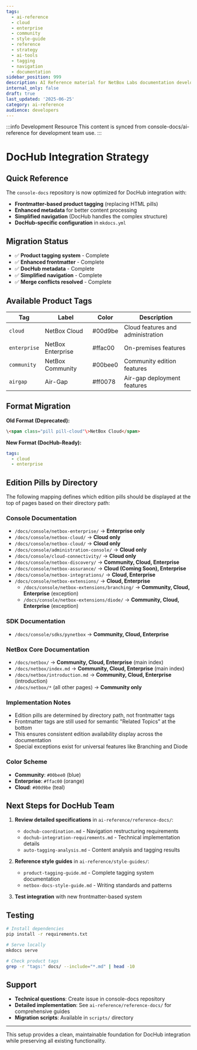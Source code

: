 ```yaml
---
tags:
  - ai-reference
  - cloud
  - enterprise
  - community
  - style-guide
  - reference
  - strategy
  - ai-tools
  - tagging
  - navigation
  - documentation
sidebar_position: 999
description: AI Reference material for NetBox Labs documentation development
internal_only: false
draft: true
last_updated: '2025-06-25'
category: ai-reference
audience: developers
---
```

:::info Development Resource
This content is synced from console-docs/ai-reference for development team use.
:::

# DocHub Integration Strategy

## Quick Reference

The `console-docs` repository is now optimized for DocHub integration with:
- **Frontmatter-based product tagging** (replacing HTML pills)
- **Enhanced metadata** for better content processing  
- **Simplified navigation** (DocHub handles the complex structure)
- **DocHub-specific configuration** in `mkdocs.yml`

## Migration Status

- ✅ **Product tagging system** - Complete
- ✅ **Enhanced frontmatter** - Complete
- ✅ **DocHub metadata** - Complete
- ✅ **Simplified navigation** - Complete
- ✅ **Merge conflicts resolved** - Complete

## Available Product Tags

| Tag | Label | Color | Description |
|-----|-------|-------|-------------|
| `cloud` | NetBox Cloud | #00d9be | Cloud features and administration |
| `enterprise` | NetBox Enterprise | #ffac00 | On-premises features |
| `community` | NetBox Community | #00bee0 | Community edition features |
| `airgap` | Air-Gap | #ff0078 | Air-gap deployment features |

## Format Migration

**Old Format (Deprecated):**
```html
\<span class="pill pill-cloud"\>NetBox Cloud</span>
```

**New Format (DocHub-Ready):**
```yaml
tags:
  - cloud
  - enterprise
```

## Edition Pills by Directory

The following mapping defines which edition pills should be displayed at the top of pages based on their directory path:

### Console Documentation
- `/docs/console/netbox-enterprise/` → **Enterprise only**
- `/docs/console/netbox-cloud/` → **Cloud only**  
- `/docs/console/netbox-cloud/` → **Cloud only**
- `/docs/console/administration-console/` → **Cloud only**
- `/docs/console/cloud-connectivity/` → **Cloud only**
- `/docs/console/netbox-discovery/` → **Community, Cloud, Enterprise**
- `/docs/console/netbox-assurance/` → **Cloud (Coming Soon), Enterprise**
- `/docs/console/netbox-integrations/` → **Cloud, Enterprise**
- `/docs/console/netbox-extensions/` → **Cloud, Enterprise**
  - `/docs/console/netbox-extensions/branching/` → **Community, Cloud, Enterprise** (exception)
  - `/docs/console/netbox-extensions/diode/` → **Community, Cloud, Enterprise** (exception)

### SDK Documentation
- `/docs/console/sdks/pynetbox` → **Community, Cloud, Enterprise**

### NetBox Core Documentation
- `/docs/netbox/` → **Community, Cloud, Enterprise** (main index)
- `/docs/netbox/index.md` → **Community, Cloud, Enterprise** (main index)
- `/docs/netbox/introduction.md` → **Community, Cloud, Enterprise** (introduction)
- `/docs/netbox/*` (all other pages) → **Community only**

### Implementation Notes
- Edition pills are determined by directory path, not frontmatter tags
- Frontmatter tags are still used for semantic "Related Topics" at the bottom
- This ensures consistent edition availability display across the documentation
- Special exceptions exist for universal features like Branching and Diode

### Color Scheme
- **Community**: `#00bee0` (blue)
- **Enterprise**: `#ffac00` (orange) 
- **Cloud**: `#00d9be` (teal)

## Next Steps for DocHub Team

1. **Review detailed specifications** in `ai-reference/reference-docs/`:
   - `dochub-coordination.md` - Navigation restructuring requirements
   - `dochub-integration-requirements.md` - Technical implementation details
   - `auto-tagging-analysis.md` - Content analysis and tagging results

2. **Reference style guides** in `ai-reference/style-guides/`:
   - `product-tagging-guide.md` - Complete tagging system documentation
   - `netbox-docs-style-guide.md` - Writing standards and patterns

3. **Test integration** with new frontmatter-based system

## Testing

```bash
# Install dependencies
pip install -r requirements.txt

# Serve locally
mkdocs serve

# Check product tags
grep -r "tags:" docs/ --include="*.md" | head -10
```

## Support

- **Technical questions**: Create issue in console-docs repository
- **Detailed implementation**: See `ai-reference/reference-docs/` for comprehensive guides
- **Migration scripts**: Available in `scripts/` directory

---

This setup provides a clean, maintainable foundation for DocHub integration while preserving all existing functionality. 
